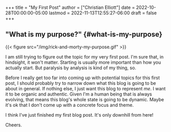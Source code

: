 +++
title = "My First Post"
author = ["Christian Elliott"]
date = 2022-10-28T00:00:00-05:00
lastmod = 2022-11-13T12:55:27-06:00
draft = false
+++

## "What is my purpose?" {#what-is-my-purpose}

{{< figure src="/img/rick-and-morty-my-purpose.gif" >}}

I am still trying to figure out the topic for my very first post. I'm sure that,
in hindsight, it won't matter. Starting is usually more important than how you
actually start. But paralysis by analysis is kind of my thing, so.

Before I really get too far into coming up with potential topics for this first
post, I should probably try to narrow down what this blog is going to be about
in general. If nothing else, I just want this blog to represent _me_. I want it
to be organic and authentic. Given I'm a human being that is always evolving,
that means this blog's whole state is going to be dynamic. Maybe it's ok that I
don't come up with a concrete focus and theme.

I think I've just finished my first blog post. It's only downhill from here!

Cheers.
